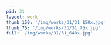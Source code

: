 ```yaml
---
pid: 31
layout: work
thumb_150: '/img/works/31/31_150x.jpg'
thumb_75: '/img/works/31/31_75x.jpg'
full: '/img/works/31/31_640x.jpg'
---
```


